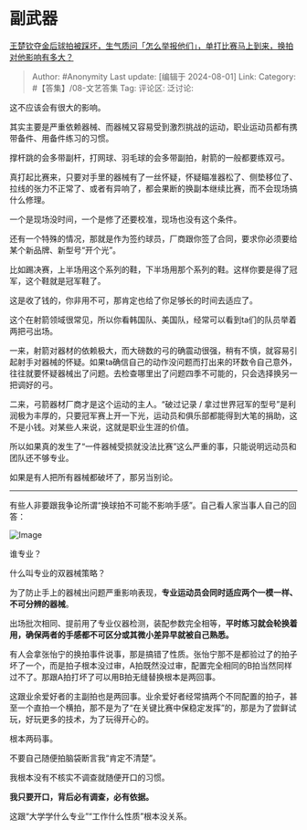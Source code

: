 # 副武器
[王楚钦夺金后球拍被踩坏，生气质问「怎么举报他们」，单打比赛马上到来，换拍对他影响有多大？](https://www.zhihu.com/question/663025648/answer/3579239546)

> Author: #Anonymity
> Last update: [编辑于 2024-08-01]
> Link:
> Category: #【答集】/08-文艺答集 
> Tag: 
> 评论区:
> 泛讨论:

这不应该会有很大的影响。

其实主要是严重依赖器械、而器械又容易受到激烈挑战的运动，职业运动员都有携带备件、用备件练习的习惯。

撑杆跳的会多带副杆，打网球、羽毛球的会多带副拍，射箭的一般都要练双弓。

真打起比赛来，只要对手里的器械有了一丝怀疑，怀疑瞄准器松了、侧垫移位了、拉线的张力不正常了、或者有异响了，都会果断的换副本继续比赛，而不会现场搞什么修理。

一个是现场没时间，一个是修了还要校准，现场也没有这个条件。

还有一个特殊的情况，那就是作为签约球员，厂商跟你签了合同，要求你必须要给某个新品牌、新型号“开个光”。

比如踢决赛，上半场用这个系列的鞋，下半场用那个系列的鞋。这样你要是得了冠军，这个鞋就是冠军鞋了。

这是收了钱的，你非用不可，那肯定也给了你足够长的时间去适应了。

这个在射箭领域很常见，所以你看韩国队、美国队，经常可以看到ta们的队员举着两把弓出场。

一来，射箭对器材的依赖极大，而大磅数的弓的确震动很强，稍有不慎，就容易引起射手对器械的怀疑。如果ta确信自己的动作没问题而打出来的环数令自己意外，往往就要怀疑器械出了问题。去检查哪里出了问题四季不可能的，只会选择换另一把调好的弓。

二来，弓箭器材厂商才是这个运动的主人。“破过记录 / 拿过世界冠军的型号”是利润极为丰厚的，只要冠军赛上开一下光，运动员和俱乐部都能得到大笔的捐助，这不是小钱。对某些人来说，这就是职业生涯的价值。

所以如果真的发生了“一件器械受损就没法比赛”这么严重的事，只能说明远动员和团队还不够专业。

如果是有人把所有器械都破坏了，那另当别论。

--------------------

有些人非要跟我争论所谓“换球拍不可能不影响手感”。自己看人家当事人自己的回答：

![Image](https://pic1.zhimg.com/50/v2-c54d1cca01f5f0cffa18ef81b98a5a18_720w.jpg?source=2c26e567)

谁专业？

什么叫专业的双器械策略？

为了防止手上的器械出问题严重影响表现，**专业运动员会同时适应两个一模一样、不可分辨的器械**。

出场批次相同、提前用了专业仪器检测，装配参数完全相等，**平时练习就会轮换着用，确保两者的手感都不可区分或其微小差异早就被自己熟悉。**

有人会拿张怡宁的换拍事件说事，那是搞错了性质。张怡宁那不是都验过了的拍子坏了一个，而是拍子根本没过审，A拍既然没过审，配置完全相同的B拍当然同样过不了。那跟A拍打坏了可以用B拍无缝替换根本是两回事。

这跟业余爱好者的主副拍也是两回事。业余爱好者经常搞两个不同配置的拍子，甚至一个直拍一个横拍，那不是为了“在关键比赛中保稳定发挥”的，那是为了尝鲜试玩，好玩更多的技术，为了玩得开心的。

根本两码事。

不要自己随便拍脑袋断言我“肯定不清楚”。

我根本没有不核实不调查就随便开口的习惯。

**我只要开口，背后必有调查，必有依据。**

这跟“大学学什么专业”“工作什么性质”根本没关系。